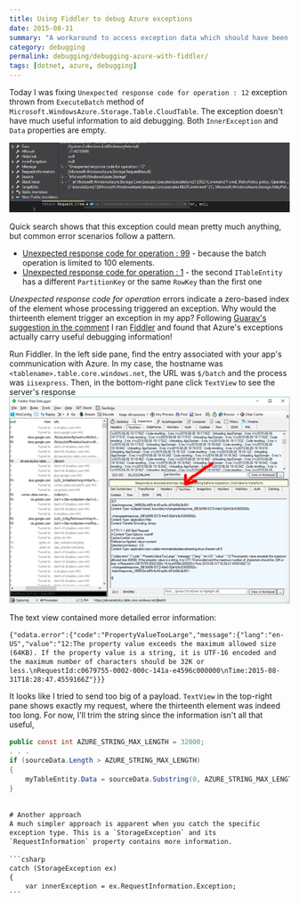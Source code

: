 ```yaml
---
title: Using Fiddler to debug Azure exceptions 
date: 2015-08-31
summary: "A workaround to access exception data which should have been available in the first place."
category: debugging
permalink: debugging/debugging-azure-with-fiddler/
tags: [dotnet, azure, debugging]
---
```


Today I was fixing `Unexpected response code for operation : 12` exception thrown from `ExecuteBatch` method of `Microsoft.WindowsAzure.Storage.Table.CloudTable`. The exception doesn't have much useful information to aid debugging.  Both `InnerException` and `Data` properties are empty. 

![exception screenshot](/techBlogData/debugging-azure-with-fiddler/exception.png)

Quick search shows that this exception could mean pretty much anything, but common error scenarios follow a pattern. 

- [Unexpected response code for operation : 99](https://stackoverflow.com/questions/18170920/azure-table-storage-error-unexpected-response-code-for-operation-99) - because the batch operation is limited to 100 elements.
- [Unexpected response code for operation : 1](https://stackoverflow.com/questions/19976862/unexpected-response-code-from-cloudtable-executebatch) - the second `ITableEntity` has a different `PartitionKey` or the same `RowKey` than the first one

*Unexpected response code for operation* errors indicate a zero-based index of the element whose processing triggered an exception. Why would the thirteenth element trigger an exception in my app? Following [Guarav's suggestion in the comment](http://stackoverflow.com/a/20876503/879243) I ran [Fiddler](http://www.telerik.com/fiddler) and found that Azure's exceptions actually carry useful debugging information!

Run Fiddler. In the left side pane, find the entry associated with your app's communication with Azure. In my case, the hostname was `<tablename>.table.core.windows.net`, the URL was `$/batch` and the process was `iisexpress`.
Then, in the bottom-right pane click `TextView` to see the server's response
![fiddler screenshot](/techBlogData/debugging-azure-with-fiddler/fiddler.png)

The text view contained more detailed error information:

```
{"odata.error":{"code":"PropertyValueTooLarge","message":{"lang":"en-US","value":"12:The property value exceeds the maximum allowed size (64KB). If the property value is a string, it is UTF-16 encoded and the maximum number of characters should be 32K or less.\nRequestId:c0679755-0002-000c-141a-e4596c000000\nTime:2015-08-31T18:28:47.4559166Z"}}}
```

It looks like I tried to send too big of a payload. `TextView` in the top-right pane shows exactly my request, where the thirteenth element was indeed too long. For now, I'll trim the string since the information isn't all that useful, 

```csharp
public const int AZURE_STRING_MAX_LENGTH = 32000;
. . .
if (sourceData.Length > AZURE_STRING_MAX_LENGTH)
{
    myTableEntity.Data = sourceData.Substring(0, AZURE_STRING_MAX_LENGTH);
}
```

~~~

# Another approach
A much simpler approach is apparent when you catch the specific exception type. This is a `StorageException` and its `RequestInformation` property contains more information.

```csharp
catch (StorageException ex)
{
    var innerException = ex.RequestInformation.Exception;
```


